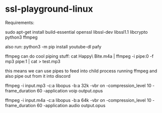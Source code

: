 # ssl-playground-linux

Requirements:

sudo apt-get install build-essential openssl libssl-dev libssl1.1 libcrypto python3 ffmpeg

also run:
python3 -m pip install youtube-dl pafy

ffmpeg can do cool piping stuff:
cat Happy\ Bite.m4a | ffmpeg -i pipe:0 -f mp3 pipe:1 | cat > test.mp3

this means we can use pipes to feed into child process running ffmpeg and also pipe out from it into discord


ffmpeg -i input.mp3 -c:a libopus -b:a 32k -vbr on -compression_level 10 -frame_duration 60 -application voip output.opus


ffmpeg -i input.m4a -c:a libopus -b:a 64k -vbr on -compression_level 10 -frame_duration 60 -application audio output.opus